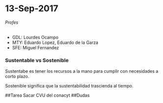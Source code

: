 # 13-Sep-2017

###### Profes
* GDL: Lourdes Ocampo
* MTY: Eduardo Lopez, Eduardo de la Garza
* SFE: Miguel Fernandez

### Sustentable vs Sostenible
Sustentabe es tener los recursos a la mano para cumplir con necesidades a corto plazo.

Sostenible significa que la sustentabilidad trascienda al tiempo.

##Tarea
Sacar CVU del conacyt
##Dudas